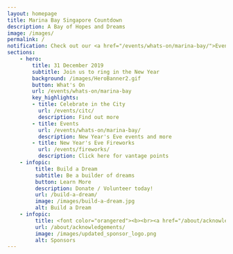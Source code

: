 ```yaml
---
layout: homepage
title: Marina Bay Singapore Countdown
description: A Bay of Hopes and Dreams
image: /images/
permalink: /
notification: Check out our <a href="/events/whats-on/marina-bay/">Events</a> page for more details 
sections:
    - hero:
        title: 31 December 2019
        subtitle: Join us to ring in the New Year
        background: /images/HeroBanner2.gif
        button: What's On
        url: /events/whats-on/marina-bay
        key_highlights:
        - title: Celebrate in the City 
          url: /events/citc/
          description: Find out more 
        - title: Events
          url: /events/whats-on/marina-bay/
          description: New Year's Eve events and more
        - title: New Year's Eve Fireworks 
          url: /events/fireworks/
          description: Click here for vantage points     
    - infopic:
         title: Build a Dream
         subtitle: Be a builder of dreams
         button: Learn More
         description: Donate / Volunteer today!
         url: /build-a-dream/
         image: /images/build-a-dream.jpg
         alt: Build a Dream 
    - infopic:
         title: <font color="orangered"><b><br><a href="/about/acknowledgements/">Sponsors</a></b></font>
         url: /about/acknowledgements/   
         image: /images/updated_sponsor_logo.png
         alt: Sponsors  
---
```

